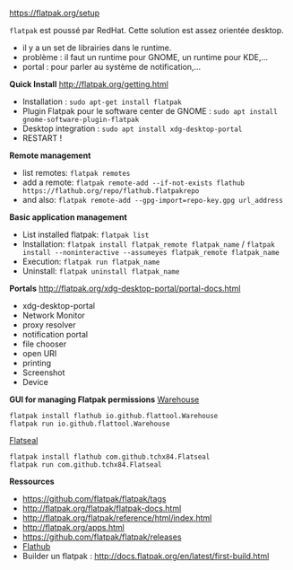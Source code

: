 https://flatpak.org/setup

`flatpak` est poussé par RedHat. Cette solution est assez orientée desktop. 

* il y a un set de librairies dans le runtime.
* problème : il faut un runtime pour GNOME, un runtime pour KDE,…
* portal : pour parler au système de notification,…

**Quick Install**
http://flatpak.org/getting.html
* Installation : `sudo apt-get install flatpak`
* Plugin Flatpak pour le software center de GNOME : `sudo apt install gnome-software-plugin-flatpak`
* Desktop integration : `sudo apt install xdg-desktop-portal`
* RESTART !

**Remote management**
* list remotes: `flatpak remotes`
* add a remote: `flatpak remote-add --if-not-exists flathub https://flathub.org/repo/flathub.flatpakrepo`
* and also: `flatpak remote-add --gpg-import=repo-key.gpg url_address`

**Basic application management**
* List installed flatpak: `flatpak list`
* Installation: `flatpak install flatpak_remote flatpak_name` / `flatpak install --noninteractive --assumeyes flatpak_remote flatpak_name`
* Execution:  `flatpak run flatpak_name`
* Uninstall: `flatpak uninstall flatpak_name`

**Portals**
http://flatpak.org/xdg-desktop-portal/portal-docs.html
* xdg-desktop-portal
* Network Monitor
* proxy resolver
* notification portal 
* file chooser
* open URI
* printing
* Screenshot
* Device

**GUI for managing Flatpak permissions**
 [Warehouse](https://flathub.org/apps/io.github.flattool.Warehouse) 
```
flatpak install flathub io.github.flattool.Warehouse
flatpak run io.github.flattool.Warehouse
```
 [Flatseal](https://flathub.org/apps/com.github.tchx84.Flatseal) 
```
flatpak install flathub com.github.tchx84.Flatseal
flatpak run com.github.tchx84.Flatseal
```

**Ressources**
* https://github.com/flatpak/flatpak/tags
* http://flatpak.org/flatpak/flatpak-docs.html
* http://flatpak.org/flatpak/reference/html/index.html
* http://flatpak.org/apps.html
* https://github.com/flatpak/flatpak/releases
* [Flathub](https://flathub.org/home) 
* Builder un flatpak : http://docs.flatpak.org/en/latest/first-build.html
